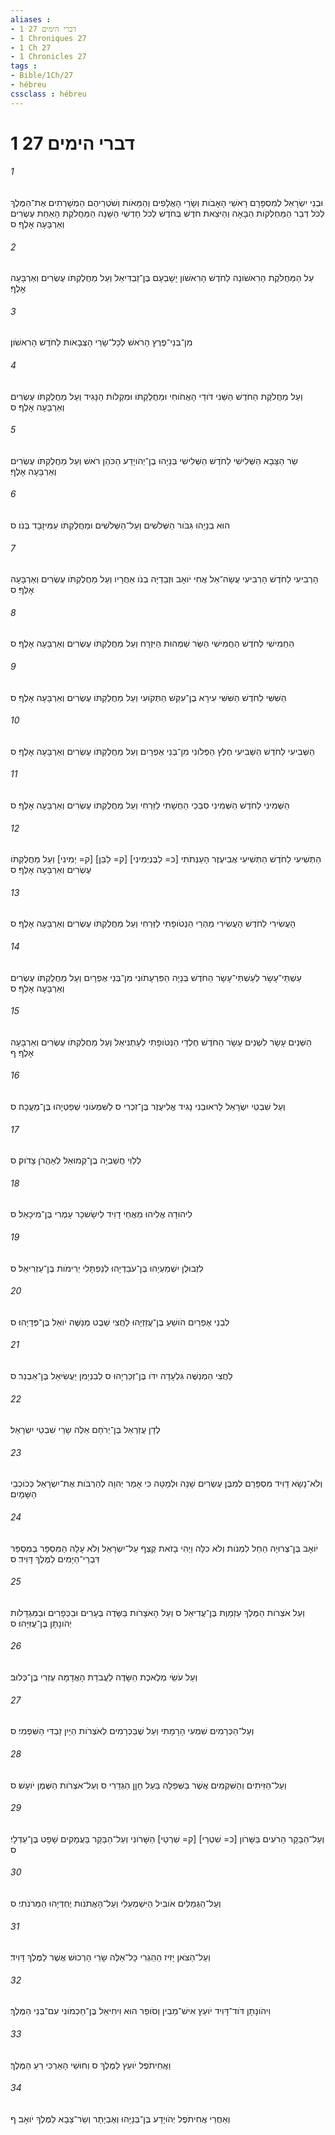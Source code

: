 ```yaml
---
aliases : 
- 1 דברי הימים 27
- 1 Chroniques 27
- 1 Ch 27
- 1 Chronicles 27
tags : 
- Bible/1Ch/27
- hébreu
cssclass : hébreu
---
```


# 1 דברי הימים 27

###### 1
וּבְנֵי יִשְׂרָאֵל לְמִסְפָּרָם רָאשֵׁי הָאָבֹות וְשָׂרֵי הָאֲלָפִים וְהַמֵּאֹות וְשֹׁטְרֵיהֶם הַמְשָׁרְתִים אֶת־הַמֶּלֶךְ לְכֹל דְּבַר הַמַּחְלְקֹות הַבָּאָה וְהַיֹּצֵאת חֹדֶשׁ בְּחֹדֶשׁ לְכֹל חָדְשֵׁי הַשָּׁנָה הַמַּחֲלֹקֶת הָאַחַת עֶשְׂרִים וְאַרְבָּעָה אָלֶף׃ ס
###### 2
עַל הַמַּחֲלֹקֶת הָרִאשֹׁונָה לַחֹדֶשׁ הָרִאשֹׁון יָשָׁבְעָם בֶּן־זַבְדִּיאֵל וְעַל מַחֲלֻקְתֹּו עֶשְׂרִים וְאַרְבָּעָה אָלֶף׃
###### 3
מִן־בְּנֵי־פֶרֶץ הָרֹאשׁ לְכָל־שָׂרֵי הַצְּבָאֹות לַחֹדֶשׁ הָרִאשֹׁון׃
###### 4
וְעַל מַחֲלֹקֶת הַחֹדֶשׁ הַשֵּׁנִי דֹּודַי הָאֲחֹוחִי וּמַחֲלֻקְתֹּו וּמִקְלֹות הַנָּגִיד וְעַל מַחֲלֻקְתֹּו עֶשְׂרִים וְאַרְבָּעָה אָלֶף׃ ס
###### 5
שַׂר הַצָּבָא הַשְּׁלִישִׁי לַחֹדֶשׁ הַשְּׁלִישִׁי בְּנָיָהוּ בֶן־יְהֹויָדָע הַכֹּהֵן רֹאשׁ וְעַל מַחֲלֻקְתֹּו עֶשְׂרִים וְאַרְבָּעָה אָלֶף׃
###### 6
הוּא בְנָיָהוּ גִּבֹּור הַשְּׁלֹשִׁים וְעַל־הַשְּׁלֹשִׁים וּמַחֲלֻקְתֹּו עַמִּיזָבָד בְּנֹו׃ ס
###### 7
הָרְבִיעִי לַחֹדֶשׁ הָרְבִיעִי עֲשָׂה־אֵל אֲחִי יֹואָב וּזְבַדְיָה בְנֹו אַחֲרָיו וְעַל מַחֲלֻקְתֹּו עֶשְׂרִים וְאַרְבָּעָה אָלֶף׃ ס
###### 8
הַחַמִישִׁי לַחֹדֶשׁ הַחֲמִישִׁי הַשַּׂר שַׁמְהוּת הַיִּזְרָח וְעַל מַחֲלֻקְתֹּו עֶשְׂרִים וְאַרְבָּעָה אָלֶף׃ ס
###### 9
הַשִּׁשִּׁי לַחֹדֶשׁ הַשִּׁשִּׁי עִירָא בֶן־עִקֵּשׁ הַתְּקֹועִי וְעַל מַחֲלֻקְתֹּו עֶשְׂרִים וְאַרְבָּעָה אָלֶף׃ ס
###### 10
הַשְּׁבִיעִי לַחֹדֶשׁ הַשְּׁבִיעִי חֶלֶץ הַפְּלֹונִי מִן־בְּנֵי אֶפְרָיִם וְעַל מַחֲלֻקְתֹּו עֶשְׂרִים וְאַרְבָּעָה אָלֶף׃ ס
###### 11
הַשְּׁמִינִי לַחֹדֶשׁ הַשְּׁמִינִי סִבְּכַי הַחֻשָׁתִי לַזַּרְחִי וְעַל מַחֲלֻקְתֹּו עֶשְׂרִים וְאַרְבָּעָה אָלֶף׃ ס
###### 12
הַתְּשִׁיעִי לַחֹדֶשׁ הַתְּשִׁיעִי אֲבִיעֶזֶר הָעַנְּתֹתִי [כ= לַבֶּנְיְמִינִי] [ק= לַבֵּן] [ק= יְמִינִי] וְעַל מַחֲלֻקְתֹּו עֶשְׂרִים וְאַרְבָּעָה אָלֶף׃ ס
###### 13
הָעֲשִׂירִי לַחֹדֶשׁ הָעֲשִׂירִי מַהְרַי הַנְּטֹופָתִי לַזַּרְחִי וְעַל מַחֲלֻקְתֹּו עֶשְׂרִים וְאַרְבָּעָה אָלֶף׃ ס
###### 14
עַשְׁתֵּי־עָשָׂר לְעַשְׁתֵּי־עָשָׂר הַחֹדֶשׁ בְּנָיָה הַפִּרְעָתֹונִי מִן־בְּנֵי אֶפְרָיִם וְעַל מַחֲלֻקְתֹּו עֶשְׂרִים וְאַרְבָּעָה אָלֶף׃ ס
###### 15
הַשְּׁנֵים עָשָׂר לִשְׁנֵים עָשָׂר הַחֹדֶשׁ חֶלְדַּי הַנְּטֹופָתִי לְעָתְנִיאֵל וְעַל מַחֲלֻקְתֹּו עֶשְׂרִים וְאַרְבָּעָה אָלֶף׃ ף
###### 16
וְעַל שִׁבְטֵי יִשְׂרָאֵל לָראוּבֵנִי נָגִיד אֱלִיעֶזֶר בֶּן־זִכְרִי ס לַשִּׁמְעֹונִי שְׁפַטְיָהוּ בֶּן־מַעֲכָה׃ ס
###### 17
לְלֵוִי חֲשַׁבְיָה בֶן־קְמוּאֵל לְאַהֲרֹן צָדֹוק׃ ס
###### 18
לִיהוּדָה אֱלִיהוּ מֵאֲחֵי דָוִיד לְיִשָׂשכָר עָמְרִי בֶּן־מִיכָאֵל׃ ס
###### 19
לִזְבוּלֻן יִשְׁמַעְיָהוּ בֶּן־עֹבַדְיָהוּ לְנַפְתָּלִי יְרִימֹות בֶּן־עַזְרִיאֵל׃ ס
###### 20
לִבְנֵי אֶפְרַיִם הֹושֵׁעַ בֶּן־עֲזַזְיָהוּ לַחֲצִי שֵׁבֶט מְנַשֶּׁה יֹואֵל בֶּן־פְּדָיָהוּ׃ ס
###### 21
לַחֲצִי הַמְנַשֶּׁה גִּלְעָדָה יִדֹּו בֶּן־זְכַרְיָהוּ ס לְבִנְיָמִן יַעֲשִׂיאֵל בֶּן־אַבְנֵר׃ ס
###### 22
לְדָן עֲזַרְאֵל בֶּן־יְרֹחָם אֵלֶּה שָׂרֵי שִׁבְטֵי יִשְׂרָאֵל׃
###### 23
וְלֹא־נָשָׂא דָוִיד מִסְפָּרָם לְמִבֶּן עֶשְׂרִים שָׁנָה וּלְמָטָּה כִּי אָמַר יְהוָה לְהַרְבֹּות אֶת־יִשְׂרָאֵל כְּכֹוכְבֵי הַשָּׁמָיִם׃
###### 24
יֹואָב בֶּן־צְרוּיָה הֵחֵל לִמְנֹות וְלֹא כִלָּה וַיְהִי בָזֹאת קֶצֶף עַל־יִשְׂרָאֵל וְלֹא עָלָה הַמִּסְפָּר בְּמִסְפַּר דִּבְרֵי־הַיָּמִים לַמֶּלֶךְ דָּוִיד׃ ס
###### 25
וְעַל אֹצְרֹות הַמֶּלֶךְ עַזְמָוֶת בֶּן־עֲדִיאֵל ס וְעַל הָאֹצָרֹות בַּשָּׂדֶה בֶּעָרִים וּבַכְּפָרִים וּבַמִּגְדָּלֹות יְהֹונָתָן בֶּן־עֻזִּיָּהוּ׃ ס
###### 26
וְעַל עֹשֵׂי מְלֶאכֶת הַשָּׂדֶה לַעֲבֹדַת הָאֲדָמָה עֶזְרִי בֶּן־כְּלוּב׃
###### 27
וְעַל־הַכְּרָמִים שִׁמְעִי הָרָמָתִי וְעַל שֶׁבַּכְּרָמִים לְאֹצְרֹות הַיַּיִן זַבְדִּי הַשִּׁפְמִי׃ ס
###### 28
וְעַל־הַזֵּיתִים וְהַשִּׁקְמִים אֲשֶׁר בַּשְּׁפֵלָה בַּעַל חָןָן הַגְּדֵרִי ס וְעַל־אֹצְרֹות הַשֶּׁמֶן יֹועָשׁ׃ ס
###### 29
וְעַל־הַבָּקָר הָרֹעִים בַּשָּׁרֹון [כ= שִׁטְרַי] [ק= שִׁרְטַי] הַשָּׁרֹונִי וְעַל־הַבָּקָר בָּעֲמָקִים שָׁפָט בֶּן־עַדְלָי׃ ס
###### 30
וְעַל־הַגְּמַלִּים אֹובִיל הַיִּשְׁמְעֵלִי וְעַל־הָאֲתֹנֹות יֶחְדְּיָהוּ הַמֵּרֹנֹתִי׃ ס
###### 31
וְעַל־הַצֹּאן יָזִיז הַהַגְרִי כָּל־אֵלֶּה שָׂרֵי הָרְכוּשׁ אֲשֶׁר לַמֶּלֶךְ דָּוִיד׃
###### 32
וִיהֹונָתָן דֹּוד־דָּוִיד יֹועֵץ אִישׁ־מֵבִין וְסֹופֵר הוּא וִיחִיאֵל בֶּן־חַכְמֹונִי עִם־בְּנֵי הַמֶּלֶךְ׃
###### 33
וַאֲחִיתֹפֶל יֹועֵץ לַמֶּלֶךְ ס וְחוּשַׁי הָאַרְכִּי רֵעַ הַמֶּלֶךְ׃
###### 34
וְאַחֲרֵי אֲחִיתֹפֶל יְהֹויָדָע בֶּן־בְּנָיָהוּ וְאֶבְיָתָר וְשַׂר־צָבָא לַמֶּלֶךְ יֹואָב׃ ף

